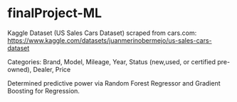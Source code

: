 # finalProject-ML

Kaggle Dataset (US Sales Cars Dataset) scraped from cars.com:
https://www.kaggle.com/datasets/juanmerinobermejo/us-sales-cars-dataset

Categories: Brand, Model, Mileage, Year, Status (new,used, or certified pre-owned), Dealer, Price

Determined predictive power via Random Forest Regressor and Gradient Boosting for Regression.
